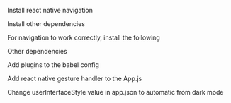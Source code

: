 Install react native navigation
<!-- npm install @react-navigation/native -->

Install other dependencies

<!-- npm install @react-navigation/bottom-tabs @react-navigation/native-stack @react-navigation/drawer @react-navigation/material-top-tabs react-native-tab react-native-tab-view -->

For navigation to work correctly, install the following

<!-- npx expo install react-native-screens react-native-safe-area-context -->

Other dependencies

<!--  npx expo install react-native-gesture-handler react-native-reanimated react-native-pager-view -->

Add plugins to the babel config

<!-- plugins: ["react-native-reanimated/plugin"], -->

Add react native gesture handler to the App.js

Change userInterfaceStyle value in app.json to automatic from dark mode